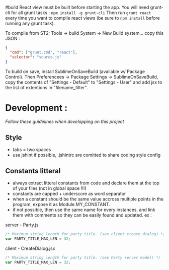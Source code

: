 #build
React view must be built before starting the app. You will need grunt-cli for all grunt tasks :
`npm install -g grunt-cli`
Then run `grunt react` every time you want to compile react views (be sure to `npm install` before running any grunt task).

To compile from ST2:
Tools -> build System -> New Build system...
copy this JSON :
```JSON
{
  "cmd": ["grunt.cmd", "react"],
  "selector": "source.js"
}
```
To build on save, install SublimeOnSaveBuild (available w/ Package Control).
Then Preferencees -> Package Settings -> SublimeOnSaveBuild, copy the contents of "Settings - Default" to "Settings - User" and add jsx to the list of extentions in "filename_filter".

# Development :
*Follow these guidelines when developping on this project*
## Style
 - tabs = two spaces
 - use jshint if possible, .jshintrc are comitted to share coding style config
## Constants litteral
 - always extract litteral constants from code and declare them at the top of your files (not in global space !!!)
 - constants are capped + underscore as word separator
 - when a constant should be the same value accross multiple points in the program, expose it as Module.MY_CONSTANT.
 - if not possible, then use the same name for every instances, and link them with comments so they can be easily found and updated.
ex :

server - Party.js
```javascript
/* Maximum string length for party title. (see client create dialog) */
var PARTY_TITLE_MAX_LEN = 32;
```

client - CreateDialog.jsx
```javascript
/* Maximum string length for party title. (see Party server model) */
var PARTY_TITLE_MAX_LEN = 32;
```

